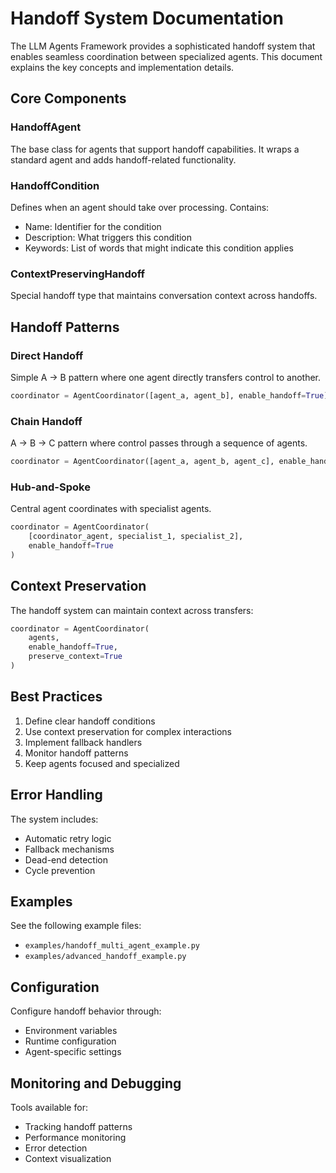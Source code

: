 # Handoff System Documentation

The LLM Agents Framework provides a sophisticated handoff system that enables seamless coordination between specialized agents. This document explains the key concepts and implementation details.

## Core Components

### HandoffAgent
The base class for agents that support handoff capabilities. It wraps a standard agent and adds handoff-related functionality.

### HandoffCondition
Defines when an agent should take over processing. Contains:
- Name: Identifier for the condition
- Description: What triggers this condition
- Keywords: List of words that might indicate this condition applies

### ContextPreservingHandoff
Special handoff type that maintains conversation context across handoffs.

## Handoff Patterns

### Direct Handoff
Simple A → B pattern where one agent directly transfers control to another.
```python
coordinator = AgentCoordinator([agent_a, agent_b], enable_handoff=True)
```

### Chain Handoff
A → B → C pattern where control passes through a sequence of agents.
```python
coordinator = AgentCoordinator([agent_a, agent_b, agent_c], enable_handoff=True)
```

### Hub-and-Spoke
Central agent coordinates with specialist agents.
```python
coordinator = AgentCoordinator(
    [coordinator_agent, specialist_1, specialist_2],
    enable_handoff=True
)
```

## Context Preservation

The handoff system can maintain context across transfers:
```python
coordinator = AgentCoordinator(
    agents,
    enable_handoff=True,
    preserve_context=True
)
```

## Best Practices

1. Define clear handoff conditions
2. Use context preservation for complex interactions
3. Implement fallback handlers
4. Monitor handoff patterns
5. Keep agents focused and specialized

## Error Handling

The system includes:
- Automatic retry logic
- Fallback mechanisms
- Dead-end detection
- Cycle prevention

## Examples

See the following example files:
- `examples/handoff_multi_agent_example.py`
- `examples/advanced_handoff_example.py`

## Configuration

Configure handoff behavior through:
- Environment variables
- Runtime configuration
- Agent-specific settings

## Monitoring and Debugging

Tools available for:
- Tracking handoff patterns
- Performance monitoring
- Error detection
- Context visualization
